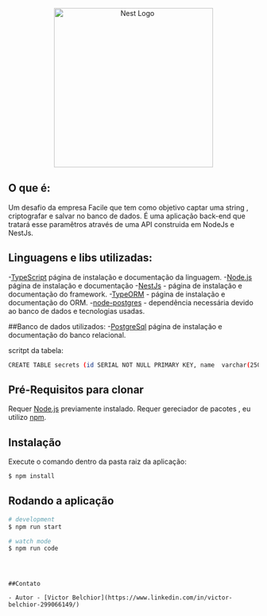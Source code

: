 <p align="center">
  <a href="http://nestjs.com/" target="blank"><img src="https://image.shutterstock.com/image-vector/square-grunge-red-challenge-stamp-260nw-644777590.jpg" width="320" alt="Nest Logo" /></a>
</p>

## O que é:

Um desafio da empresa Facile que tem como objetivo captar uma string , criptografar e salvar no banco de dados. É uma aplicação back-end que tratará esse paramêtros através de uma API construida em NodeJs e NestJs.

## Linguagens e libs utilizadas:

-[TypeScript](https://www.typescriptlang.org/download) página de instalação e documentação da linguagem. -[Node.js](https://nodejs.org/) página de instalação e documentação -[NestJs](https://docs.nestjs.com/) - página de instalação e documentação do framework. -[TypeORM](https://typeorm.io/#/) - página de instalação e documentação do ORM. -[node-postgres](https://www.npmjs.com/package/pg) - dependência necessária devido ao banco de dados e tecnologias usadas.

##Banco de dados utilizados: -[PostgreSql](https://www.postgresql.org/) página de instalação e documentação do banco relacional.

scritpt da tabela:

```bash
CREATE TABLE secrets (id SERIAL NOT NULL PRIMARY KEY, name  varchar(250));
```

## Pré-Requisitos para clonar

Requer [Node.js](https://nodejs.org/) previamente instalado.
Requer gereciador de pacotes , eu utilizo [npm](https://docs.npmjs.com/about-npm).

## Instalação

Execute o comando dentro da pasta raiz da aplicação:

```bash
$ npm install
```

## Rodando a aplicação

```bash
# development
$ npm run start

# watch mode
$ npm run code

```

```



##Contato

- Autor - [Victor Belchior](https://www.linkedin.com/in/victor-belchior-299066149/)


```
